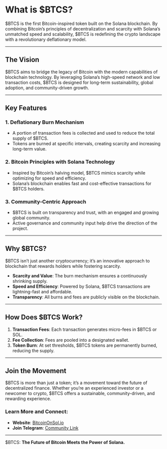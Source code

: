 # What is $BTCS?

$BTCS is the first Bitcoin-inspired token built on the Solana blockchain. By combining Bitcoin’s principles of decentralization and scarcity with Solana’s unmatched speed and scalability, $BTCS is redefining the crypto landscape with a revolutionary deflationary model.  

---

## The Vision  

$BTCS aims to bridge the legacy of Bitcoin with the modern capabilities of blockchain technology. By leveraging Solana’s high-speed network and low transaction costs, $BTCS is designed for long-term sustainability, global adoption, and community-driven growth.

---

## Key Features  

### 1. **Deflationary Burn Mechanism**  
- A portion of transaction fees is collected and used to reduce the total supply of $BTCS.  
- Tokens are burned at specific intervals, creating scarcity and increasing long-term value.  

### 2. **Bitcoin Principles with Solana Technology**  
- Inspired by Bitcoin’s halving model, $BTCS mimics scarcity while optimizing for speed and efficiency.  
- Solana’s blockchain enables fast and cost-effective transactions for $BTCS holders.  

### 3. **Community-Centric Approach**  
- $BTCS is built on transparency and trust, with an engaged and growing global community.  
- Active governance and community input help drive the direction of the project.  

---

## Why $BTCS?  

$BTCS isn’t just another cryptocurrency; it’s an innovative approach to blockchain that rewards holders while fostering scarcity.  

- **Scarcity and Value**: The burn mechanism ensures a continuously shrinking supply.  
- **Speed and Efficiency**: Powered by Solana, $BTCS transactions are lightning-fast and affordable.  
- **Transparency**: All burns and fees are publicly visible on the blockchain.  

---

## How Does $BTCS Work?  

1. **Transaction Fees**: Each transaction generates micro-fees in $BTCS or SOL.  
2. **Fee Collection**: Fees are pooled into a designated wallet.  
3. **Token Burn**: At set thresholds, $BTCS tokens are permanently burned, reducing the supply.  

---

## Join the Movement  

$BTCS is more than just a token; it’s a movement toward the future of decentralized finance. Whether you’re an experienced investor or a newcomer to crypto, $BTCS offers a sustainable, community-driven, and rewarding experience.  

### Learn More and Connect:  
- **Website**: [BitcoinOnSol.io](https://bitcoinonsol.io)   
- **Join Telegram**: [Community Link](https://t.me/btcscto)  

---

$BTCS: **The Future of Bitcoin Meets the Power of Solana.**
